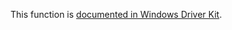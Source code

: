 This function is [documented in Windows Driver Kit](https://learn.microsoft.com/en-us/windows-hardware/drivers/ddi/wdm/nf-wdm-zwopenevent).

